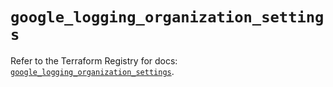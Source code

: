 # `google_logging_organization_settings`

Refer to the Terraform Registry for docs: [`google_logging_organization_settings`](https://registry.terraform.io/providers/hashicorp/google/6.23.0/docs/resources/logging_organization_settings).
